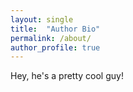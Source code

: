 ```yaml
---
layout: single
title:  "Author Bio"
permalink: /about/
author_profile: true
---
```

Hey, he's a pretty cool guy!

